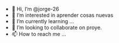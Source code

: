 - 👋 Hi, I’m @jorge-26 
- 👀 I’m interested in  aprender cosas nuevas 
- 🌱 I’m currently learning ...
- 💞️ I’m looking to collaborate on proye.
- 📫 How to reach me ...

<!---
jorge-26/jorge-26 is a ✨ special ✨ repository because its `README.md` (this file) appears on your GitHub profile.
You can click the Preview link to take a look at your changes.
--->
